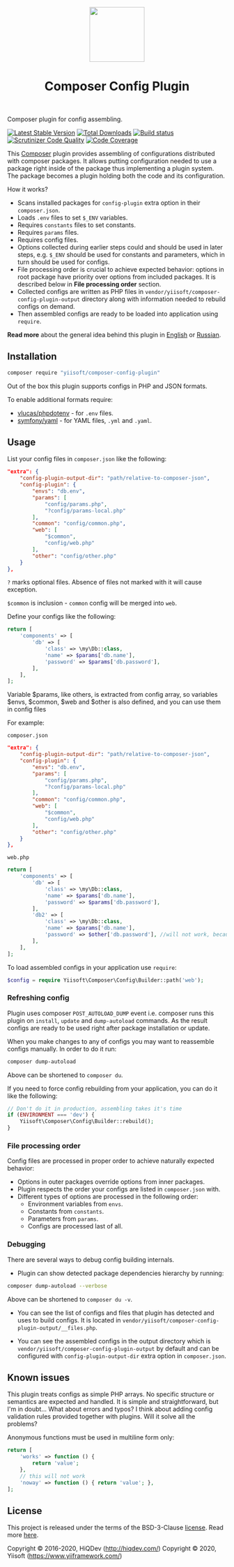 <p align="center">    
    <img src="logo.png" height="126px">
    <h1 align="center">Composer Config Plugin</h1>
    <br>
</p>

Composer plugin for config assembling.

[![Latest Stable Version](https://poser.pugx.org/yiisoft/composer-config-plugin/v/stable)](https://packagist.org/packages/yiisoft/composer-config-plugin)
[![Total Downloads](https://poser.pugx.org/yiisoft/composer-config-plugin/downloads)](https://packagist.org/packages/yiisoft/composer-config-plugin)
[![Build status](https://github.com/yiisoft/composer-config-plugin/workflows/build/badge.svg)](https://github.com/yiisoft/composer-config-plugin/actions)
[![Scrutinizer Code Quality](https://scrutinizer-ci.com/g/yiisoft/composer-config-plugin/badges/quality-score.png?b=master)](https://scrutinizer-ci.com/g/yiisoft/composer-config-plugin/?branch=master)
[![Code Coverage](https://scrutinizer-ci.com/g/yiisoft/composer-config-plugin/badges/coverage.png?b=master)](https://scrutinizer-ci.com/g/yiisoft/composer-config-plugin/?branch=master)

This [Composer] plugin provides assembling
of configurations distributed with composer packages.
It allows putting configuration needed to use a package right inside of
the package thus implementing a plugin system. The package becomes a plugin
holding both the code and its configuration.

How it works?

- Scans installed packages for `config-plugin` extra option in their
  `composer.json`.
- Loads `.env` files to set `$_ENV` variables.
- Requires `constants` files to set constants.
- Requires `params` files.
- Requires config files.
- Options collected during earlier steps could and should be used in later
  steps, e.g. `$_ENV` should be used for constants and parameters, which
  in turn should be used for configs.
- File processing order is crucial to achieve expected behavior: options
  in root package have priority over options from included packages. It is described
  below in **File processing order** section.
- Collected configs are written as PHP files in
  `vendor/yiisoft/composer-config-plugin-output`
  directory along with information needed to rebuild configs on demand.
- Then assembled configs are ready to be loaded into application using `require`.

**Read more** about the general idea behind this plugin in [English] or
[Russian].

[composer]: https://getcomposer.org/
[English]:  https://hiqdev.com/pages/articles/app-organization
[Russian]:  https://habrahabr.ru/post/329286/

## Installation

```sh
composer require "yiisoft/composer-config-plugin"
```

Out of the box this plugin supports configs in PHP and JSON formats.

To enable additional formats require:

- [vlucas/phpdotenv] - for `.env` files.
- [symfony/yaml] - for YAML files, `.yml` and `.yaml`.

[vlucas/phpdotenv]: https://github.com/vlucas/phpdotenv
[symfony/yaml]: https://github.com/symfony/yaml

## Usage

List your config files in `composer.json` like the following:

```json
"extra": {
    "config-plugin-output-dir": "path/relative-to-composer-json",
    "config-plugin": {
        "envs": "db.env",
        "params": [
            "config/params.php",
            "?config/params-local.php"
        ],
        "common": "config/common.php",
        "web": [
            "$common",
            "config/web.php"
        ],
        "other": "config/other.php"
    }
},
```

`?` marks optional files. Absence of files not marked with it will cause exception.

`$common` is inclusion - `common` config will be merged into `web`.

Define your configs like the following:

```php
return [
    'components' => [
        'db' => [
            'class' => \my\Db::class,
            'name' => $params['db.name'],
            'password' => $params['db.password'],
        ],
    ],
];
```

Variable $params, like others, is extracted from config array, so variables $envs, $common, $web and $other is also 
defined, and you can use them in config files 

For example: 

`composer.json`

```json
"extra": {
    "config-plugin-output-dir": "path/relative-to-composer-json",
    "config-plugin": {
        "envs": "db.env",
        "params": [
            "config/params.php",
            "?config/params-local.php"
        ],
        "common": "config/common.php",
        "web": [
            "$common",
            "config/web.php"
        ],
        "other": "config/other.php"
    }
},
```

`web.php`

```php
return [
    'components' => [
        'db' => [
            'class' => \my\Db::class,
            'name' => $params['db.name'],
            'password' => $params['db.password'],
        ],
        'db2' => [
            'class' => \my\Db::class,
            'name' => $params['db.name'],
            'password' => $other['db.password'], //will not work, because web.php is loaded first
        ],
    ],
];
```


To load assembled configs in your application use `require`:

```php
$config = require Yiisoft\Composer\Config\Builder::path('web');
```

### Refreshing config

Plugin uses composer `POST_AUTOLOAD_DUMP` event i.e. composer runs this plugin on `install`, `update` and `dump-autoload`
commands. As the result configs are ready to be used right after package installation or update.

When you make changes to any of configs you may want to reassemble configs manually. In order to do it run:

```sh
composer dump-autoload
```

Above can be shortened to `composer du`.

If you need to force config rebuilding from your application, you can do it like the following:

```php
// Don't do it in production, assembling takes it's time
if (ENVIRONMENT === 'dev') {
    Yiisoft\Composer\Config\Builder::rebuild();
}
```

### File processing order

Config files are processed in proper order to achieve naturally expected
behavior:

- Options in outer packages override options from inner packages.
- Plugin respects the order your configs are listed in `composer.json` with.
- Different types of options are processed in the following order:
    - Environment variables from `envs`.
    - Constants from `constants`.
    - Parameters from `params`.
    - Configs are processed last of all.

### Debugging

There are several ways to debug config building internals.

- Plugin can show detected package dependencies hierarchy by running:

```sh
composer dump-autoload --verbose
```

Above can be shortened to `composer du -v`.

- You can see the list of configs and files that plugin has detected and uses
to build configs. It is located in `vendor/yiisoft/composer-config-plugin-output/__files.php`.

- You can see the assembled configs in the output directory which is
`vendor/yiisoft/composer-config-plugin-output` by default and can be configured
with `config-plugin-output-dir` extra option in `composer.json`.

## Known issues

This plugin treats configs as simple PHP arrays. No specific
structure or semantics are expected and handled.
It is simple and straightforward, but I'm in doubt...
What about errors and typos?
I think about adding config validation rules provided together with
plugins. Will it solve all the problems?

Anonymous functions must be used in multiline form only:

```php
return [
    'works' => function () {
        return 'value';
    },
    // this will not work
    'noway' => function () { return 'value'; },
];
```

## License

This project is released under the terms of the BSD-3-Clause [license](LICENSE).
Read more [here](http://choosealicense.com/licenses/bsd-3-clause).

Copyright © 2016-2020, HiQDev (http://hiqdev.com/)
Copyright © 2020, Yiisoft (https://www.yiiframework.com/)
